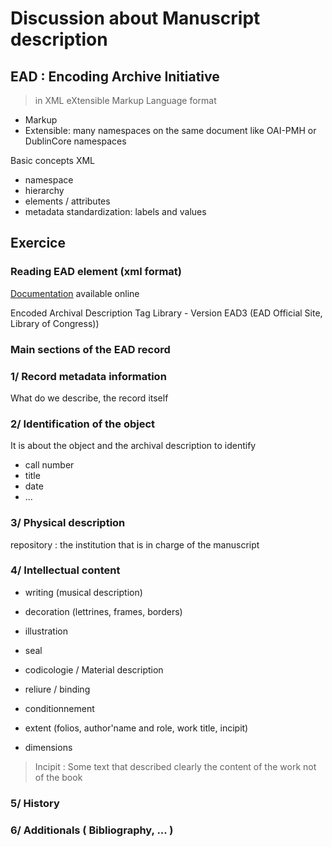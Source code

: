 Discussion about Manuscript description
===

## EAD : Encoding Archive Initiative

> in XML eXtensible Markup Language format 

- Markup
- Extensible: many namespaces on the same document like OAI-PMH or DublinCore namespaces



Basic concepts XML

- namespace
- hierarchy
- elements / attributes
- metadata standardization: labels and values



## Exercice

### Reading EAD element (xml format)

[Documentation](https://www.loc.gov/ead/EAD3taglib/EAD3-TL-eng.html) available online

Encoded Archival Description Tag Library - Version EAD3 (EAD Official Site, Library of Congress))


### Main sections of the EAD record


### 1/ Record metadata information

What do we describe, the record itself


### 2/ Identification of the object

It is about the object and the archival description to identify

- call number
- title
- date
- ...

### 3/ Physical description

repository : the institution that is in charge of the manuscript


### 4/ Intellectual content

- writing (musical description)
- decoration (lettrines, frames, borders)
- illustration
- seal
- codicologie /  Material description
- reliure / binding
- conditionnement

- extent (folios, author'name and role, work title, incipit)
- dimensions




> Incipit : Some text that described clearly the content of the work not of the book


### 5/ History

### 6/ Additionals ( Bibliography, ... )